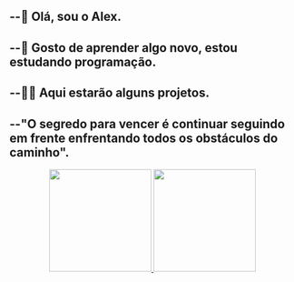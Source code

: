 --👋 Olá, sou o Alex.
-
--📖  Gosto de aprender algo novo, estou estudando programação.
-
--👨‍💻 Aqui estarão alguns projetos. 
-
--"O segredo para vencer é continuar seguindo em frente enfrentando todos os obstáculos do caminho".
- 
<div align="center">
  <a href="https://github.com/a-leex">
  <img height="180em" src="https://github-readme-stats.vercel.app/api?username=a-leex&show_icons=true&theme=onedark&include_all_commits=true&count_private=true"/>
  <img height="180em" src="https://github-readme-stats.vercel.app/api/top-langs/?username=a-leex&layout=compact&langs_count=7&theme=onedark"/>
</div>
<!---
a-leex/a-leex is a ✨ special ✨ repository because its `README.md` (this file) appears on your GitHub profile.
You can click the Preview link to take a look at your changes.
--->
